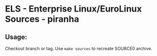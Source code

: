 # ELS - Enterprise Linux/EuroLinux Sources - piranha
 
## Usage:
  Checkout branch or tag. Use `make sources` to recreate  SOURCE0 archive.
